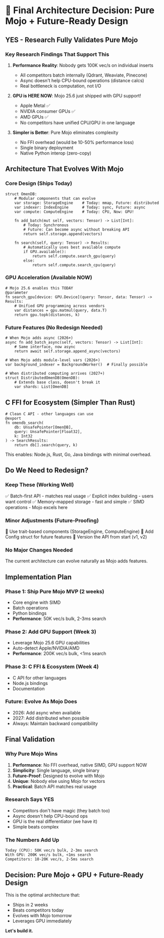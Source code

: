 # 🎯 Final Architecture Decision: Pure Mojo + Future-Ready Design

## YES - Research Fully Validates Pure Mojo

### Key Research Findings That Support This

1. **Performance Reality**: Nobody gets 100K vec/s on individual inserts
   - All competitors batch internally (Qdrant, Weaviate, Pinecone)
   - Async doesn't help CPU-bound operations (distance calcs)
   - Real bottleneck is computation, not I/O

2. **GPU is HERE NOW**: Mojo 25.6 just shipped with GPU support!
   - Apple Metal ✅
   - NVIDIA consumer GPUs ✅
   - AMD GPUs ✅
   - No competitors have unified CPU/GPU in one language

3. **Simpler is Better**: Pure Mojo eliminates complexity
   - No FFI overhead (would be 10-50% performance loss)
   - Single binary deployment
   - Native Python interop (zero-copy)

## Architecture That Evolves With Mojo

### Core Design (Ships Today)

```mojo
struct OmenDB:
    # Modular components that can evolve
    var storage: StorageEngine    # Today: mmap, Future: distributed
    var indexer: IndexEngine      # Today: sync, Future: async
    var compute: ComputeEngine    # Today: CPU, Now: GPU!

    fn add_batch(mut self, vectors: Tensor) -> List[Int]:
        # Today: Synchronous
        # Future: Can become async without breaking API
        return self.storage.append(vectors)

    fn search(self, query: Tensor) -> Results:
        # Automatically uses best available compute
        if GPU.available():
            return self.compute.search_gpu(query)
        else:
            return self.compute.search_cpu(query)
```

### GPU Acceleration (Available NOW)

```mojo
# Mojo 25.6 enables this TODAY
@parameter
fn search_gpu[device: GPU.Device](query: Tensor, data: Tensor) -> Results:
    # Unified GPU programming across vendors
    var distances = gpu.matmul(query, data.T)
    return gpu.topk(distances, k)
```

### Future Features (No Redesign Needed)

```mojo
# When Mojo adds async (2026+)
async fn add_batch_async(self, vectors: Tensor) -> List[Int]:
    # Same interface, now async
    return await self.storage.append_async(vectors)

# When Mojo adds module-level vars (2026+)
var background_indexer = BackgroundWorker()  # Finally possible

# When distributed computing arrives (2027+)
struct DistributedOmenDB(OmenDB):
    # Extends base class, doesn't break it
    var shards: List[OmenDB]
```

## C FFI for Ecosystem (Simpler Than Rust)

```mojo
# Clean C API - other languages can use
@export
fn omendb_search(
    db: UnsafePointer[OmenDB],
    query: UnsafePointer[Float32],
    k: Int32
) -> SearchResults:
    return db[].search(query, k)
```

This enables: Node.js, Rust, Go, Java bindings with minimal overhead.

## Do We Need to Redesign?

### Keep These (Working Well)
✅ Batch-first API - matches real usage
✅ Explicit index building - users want control
✅ Memory-mapped storage - fast and simple
✅ SIMD operations - Mojo excels here

### Minor Adjustments (Future-Proofing)
🔧 Use trait-based components (StorageEngine, ComputeEngine)
🔧 Add Config struct for future features
🔧 Version the API from start (v1, v2)

### No Major Changes Needed
The current architecture can evolve naturally as Mojo adds features.

## Implementation Plan

### Phase 1: Ship Pure Mojo MVP (2 weeks)
- Core engine with SIMD
- Batch operations
- Python bindings
- **Performance**: 50K vec/s bulk, 2-3ms search

### Phase 2: Add GPU Support (Week 3)
- Leverage Mojo 25.6 GPU capabilities
- Auto-detect Apple/NVIDIA/AMD
- **Performance**: 200K vec/s bulk, <1ms search

### Phase 3: C FFI & Ecosystem (Week 4)
- C API for other languages
- Node.js bindings
- Documentation

### Future: Evolve As Mojo Does
- 2026: Add async when available
- 2027: Add distributed when possible
- Always: Maintain backward compatibility

## Final Validation

### Why Pure Mojo Wins

1. **Performance**: No FFI overhead, native SIMD, GPU support NOW
2. **Simplicity**: Single language, single binary
3. **Future-Proof**: Designed to evolve with Mojo
4. **Unique**: Nobody else using Mojo for vectors
5. **Practical**: Batch API matches real usage

### Research Says YES
- Competitors don't have magic (they batch too)
- Async doesn't help CPU-bound ops
- GPU is the real differentiator (we have it)
- Simple beats complex

### The Numbers Add Up
```
Today (CPU): 50K vec/s bulk, 2-3ms search
With GPU: 200K vec/s bulk, <1ms search
Competitors: 10-20K vec/s, 2-5ms search
```

## Decision: Pure Mojo + GPU + Future-Ready Design

This is the optimal architecture that:
- Ships in 2 weeks
- Beats competitors today
- Evolves with Mojo tomorrow
- Leverages GPU immediately

**Let's build it.**